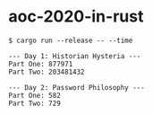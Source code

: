 # aoc-2020-in-rust

```text
$ cargo run --release -- --time

--- Day 1: Historian Hysteria ---
Part One: 877971
Part Two: 203481432

--- Day 2: Password Philosophy ---
Part One: 582
Part Two: 729
```
